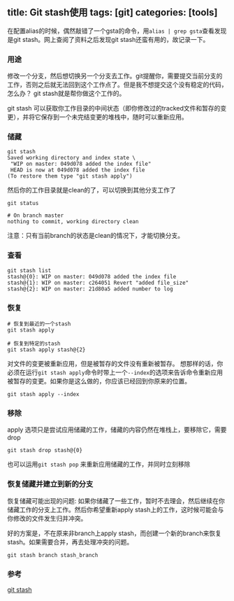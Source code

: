 title: Git stash使用
tags: [git]
categories: [tools]
---

在配置alias的时候，偶然敲错了一个gsta的命令，用`alias | grep gsta`查看发现是git stash。网上查阅了资料之后发现git stash还蛮有用的，故记录一下。


### 用途
修改一个分支，然后想切换另一个分支去工作。git提醒你，需要提交当前分支的工作，否则之后就无法回到这个工作点了。但是我不想提交这个没有稳定的代码，怎么办？
git stash就是帮你做这个工作的。

git stash 可以获取你工作目录的中间状态（即你修改过的tracked文件和暂存的变更），并将它保存到一个未完结变更的堆栈中，随时可以重新应用。

<!--more-->

### 储藏
```
git stash
Saved working directory and index state \
 "WIP on master: 049d078 added the index file"
 HEAD is now at 049d078 added the index file
(To restore them type "git stash apply")
```
然后你的工作目录就是clean的了，可以切换到其他分支工作了
```
git status

# On branch master
nothing to commit, working directory clean
```

注意：只有当前branch的状态是clean的情况下，才能切换分支。

### 查看
```
git stash list
stash@{0}: WIP on master: 049d078 added the index file
stash@{1}: WIP on master: c264051 Revert "added file_size"
stash@{2}: WIP on master: 21d80a5 added number to log
```

### 恢复
```
# 恢复到最近的一个stash
git stash apply  

# 恢复到特定的stash
git stash apply stash@{2}
```

对文件的变更被重新应用，但是被暂存的文件没有重新被暂存。
想那样的话，你必须在运行`git stash apply`命令时带上一个`--index`的选项来告诉命令重新应用被暂存的变更。如果你是这么做的，你应该已经回到你原来的位置。
```
git stash apply --index
```


### 移除
apply 选项只是尝试应用储藏的工作，储藏的内容仍然在堆栈上，要移除它，需要drop
```
git stash drop stash@{0}
```
也可以运用`git stash pop` 来重新应用储藏的工作，并同时立刻移除

### 恢复储藏并建立到新的分支

恢复储藏可能出现的问题: 如果你储藏了一些工作，暂时不去理会，然后继续在你储藏工作的分支上工作。然后你希望重新apply stash上的工作，这时候可能会与你修改的文件发生归并冲突。

好的方案是，不在原来非branch上apply stash，而创建一个新的branch来恢复stash。如果需要合并，再去处理冲突的问题。
```
git stash branch stash_branch
```



### 参考
[git stash](https://git-scm.com/book/zh/v1/Git-%E5%B7%A5%E5%85%B7-%E5%82%A8%E8%97%8F%EF%BC%88Stashing%EF%BC%89)



